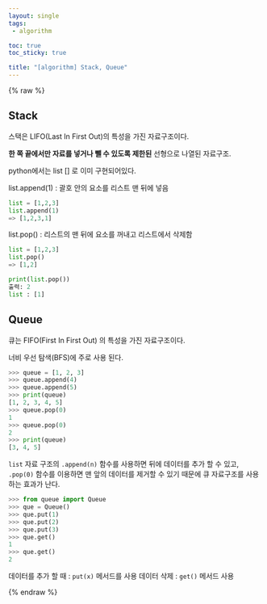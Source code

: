 ```yaml
---
layout: single
tags: 
 - algorithm

toc: true
toc_sticky: true

title: "[algorithm] Stack, Queue"
---
```


{% raw %}

## Stack

스택은 LIFO(Last In First Out)의 특성을 가진 자료구조이다.

**한 쪽 끝에서만 자료를 넣거나 뺄 수 있도록 제한된** 선형으로 나열된 자료구조.

python에서는 list [] 로 이미 구현되어있다.

list.append(1) : 괄호 안의 요소를 리스트 맨 뒤에 넣음

```python
list = [1,2,3]
list.append(1)
=> [1,2,3,1]
```

list.pop() : 리스트의 맨 뒤에 요소를 꺼내고 리스트에서 삭제함

```python
list = [1,2,3]
list.pop()
=> [1,2]

print(list.pop())
출력: 2
list : [1]
```

## Queue

큐는 FIFO(First In First Out) 의 특성을 가진 자료구조이다.

너비 우선 탐색(BFS)에 주로 사용 된다.

```python
>>> queue = [1, 2, 3]
>>> queue.append(4)
>>> queue.append(5)
>>> print(queue)
[1, 2, 3, 4, 5]
>>> queue.pop(0)
1
>>> queue.pop(0)
2
>>> print(queue)
[3, 4, 5]
```

`list` 자료 구조의 `.append(n)` 함수를 사용하면 뒤에 데이터를 추가 할 수 있고, `.pop(0)` 함수를 이용하면 맨 앞의 데이터를 제거할 수 있기 때문에 큐 자료구조를 사용하는 효과가 난다.

```python
>>> from queue import Queue
>>> que = Queue()
>>> que.put(1)
>>> que.put(2)
>>> que.put(3)
>>> que.get()
1
>>> que.get()
2
```

데이터를 추가 할 때 : `put(x)` 메서드를 사용
데이터 삭제 : `get()` 메서드 사용


{% endraw %}
